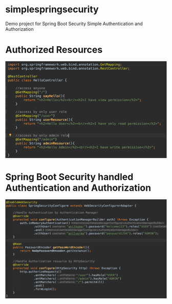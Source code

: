 # simplespringsecurity
Demo project for Spring Boot Security Simple Authentication and Authorization

# Authorized Resources

![alt tag](https://github.com/sendkumaranil/simplespringbootsecurity/blob/master/authorizedresource.png)

# Spring Boot Security handled Authentication and Authorization

![alt tag](https://github.com/sendkumaranil/simplespringbootsecurity/blob/master/springsecurity.png)

